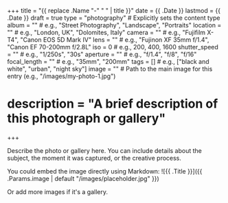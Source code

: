 +++
title = "{{ replace .Name "-" " " | title }}"
date = {{ .Date }}
lastmod = {{ .Date }}
draft = true
type = "photography" # Explicitly sets the content type
album = ""           # e.g., "Street Photography", "Landscape", "Portraits"
location = ""        # e.g., "London, UK", "Dolomites, Italy"
camera = ""          # e.g., "Fujifilm X-T4", "Canon EOS 5D Mark IV"
lens = ""            # e.g., "Fujinon XF 35mm f/1.4", "Canon EF 70-200mm f/2.8L"
iso = 0              # e.g., 200, 400, 1600
shutter_speed = ""   # e.g., "1/250s", "30s"
aperture = ""        # e.g., "f/1.4", "f/8", "f/16"
focal_length = ""    # e.g., "35mm", "200mm"
tags = []            # e.g., ["black and white", "urban", "night sky"]
image = ""           # Path to the main image for this entry (e.g., "/images/my-photo-1.jpg")
# description = "A brief description of this photograph or gallery"
+++

Describe the photo or gallery here. You can include details about the subject, the moment it was captured, or the creative process.

You could embed the image directly using Markdown:
![{{ .Title }}]({{ .Params.image | default "/images/placeholder.jpg" }})

Or add more images if it's a gallery.
